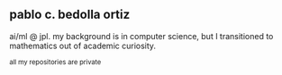 ## pablo c. bedolla ortiz
ai/ml @ jpl. my background is in computer science, but I transitioned to mathematics out of academic curiosity. 

<sup>all my repositories are private</sup>
